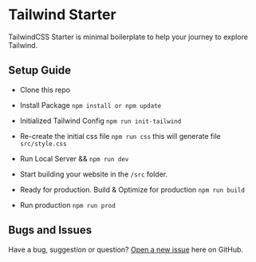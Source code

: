 # Tailwind Starter

TailwindCSS Starter is minimal boilerplate to help your journey to explore Tailwind.


## Setup Guide
* Clone this repo
* Install Package
   ```npm install or npm update```

* Initialized Tailwind Config
   ```npm run init-tailwind```

* Re-create the initial css file 
   ```npm run css```
  this will generate file `src/style.css`

* Run Local Server && 
  ```npm run dev```

* Start building your website in the ```/src``` folder.

* Ready for production. Build & Optimize for production
  ```npm run build ```

* Run production 
  ```npm run prod```


## Bugs and Issues

Have a bug, suggestion or question? [Open a new issue](https://github.com/sastranababan/tailwind-starter/issues/new) here on GitHub.
